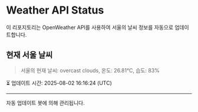 
# Weather API Status

이 리포지토리는 OpenWeather API를 사용하여 서울의 날씨 정보를 자동으로 업데이트합니다.

## 현재 서울 날씨
> 서울의 현재 날씨: overcast clouds, 온도: 26.81°C, 습도: 83%

⏳ 업데이트 시간: 2025-08-02 16:16:24 (UTC)

---
자동 업데이트 봇에 의해 관리됩니다.
